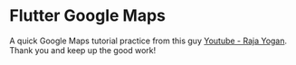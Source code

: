 # Flutter Google Maps

A quick Google Maps tutorial practice from this guy [Youtube - Raja Yogan](https://youtu.be/Egp_S8JN-ec). 
Thank you and keep up the good work!


